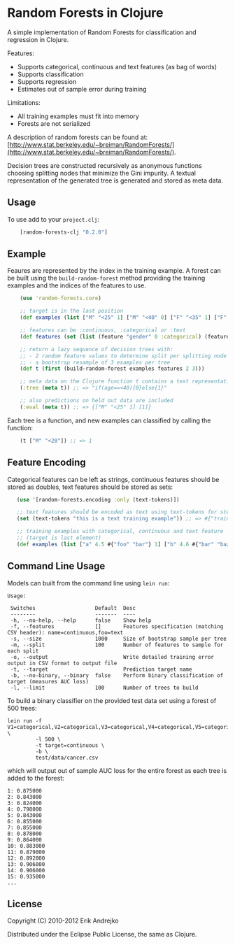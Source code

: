 # Random Forests in Clojure

A simple implementation of Random Forests for classification and regression in Clojure.

Features:
- Supports categorical, continuous and text features (as bag of words)
- Supports classification
- Supports regression
- Estimates out of sample error during training

Limitations:
- All training examples must fit into memory
- Forests are not serialized

A description of random forests can be found at: [http://www.stat.berkeley.edu/~breiman/RandomForests/](http://www.stat.berkeley.edu/~breiman/RandomForests/).

Decision trees are constructed recursively as anonymous functions choosing splitting nodes that minimize the Gini impurity.  A textual representation of the generated tree is generated and stored as meta data.

## Usage

To use add to your `project.clj`:

```clojure
    [random-forests-clj "0.2.0"]
```

## Example

Feaures are represented by the index in the training example.  A forest can be built using the `build-random-forest` method providing the training examples and the indices of the features to use.

```clojure
    (use 'random-forests.core)

    ;; target is in the last position
    (def examples (list ["M" "<25" 1] ["M" "<40" 0] ["F" "<35" 1] ["F" "<30" 1]))

    ;; features can be :continuous, :categorical or :text
    (def features (set (list (feature "gender" 0 :categorical) (feature "age" 1 :categorical))))

    ;; return a lazy sequence of decision trees with:
    ;; - 2 random feature values to determine split per splitting node
    ;; - a bootstrap resample of 3 examples per tree
    (def t (first (build-random-forest examples features 2 3)))

    ;; meta data on the Clojure function t contains a text representation of the tree
    (:tree (meta t)) ;; => "if(age==<40){0}else{1}"

    ;; also predictions on held out data are included
    (:eval (meta t)) ;; => {["M" "<25" 1] [1]}
```

Each tree is a function, and new examples can classified by calling the function:

```clojure
    (t ["M" "<20"]) ;; => 1
```

## Feature Encoding

Categorical features can be left as strings, continuous features should be stored as doubles, text features should be stored as sets:

```clojure
   (use '[random-forests.encoding :only (text-tokens)])

   ;; text features should be encoded as text using text-tokens for stemming
   (set (text-tokens "this is a text training example")) ;; => #{"train" "text" "exampl"}

   ;; training examples with categorical, continuous and text feature
   ;; (target is last element)
   (def examples (list ["a" 4.5 #{"foo" "bar"} 1] ["b" 4.6 #{"bar" "baz"} 0])

```

## Command Line Usage

Models can built from the command line using `lein run`:

```
Usage:

 Switches                   Default  Desc
 --------                   -------  ----
 -h, --no-help, --help      false    Show help
 -f, --features             []       Features specification (matching CSV header): name=continuous,foo=text
 -s, --size                 1000     Size of bootstrap sample per tree
 -m, --split                100      Number of features to sample for each split
 -o, --output                        Write detailed training error output in CSV format to output file
 -t, --target                        Prediction target name
 -b, --no-binary, --binary  false    Perform binary classification of target (measures AUC loss)
 -l, --limit                100      Number of trees to build
 ```

To build a binary classifier on the provided test data set using a
forest of 500 trees:

```
lein run -f V1=categorical,V2=categorical,V3=categorical,V4=categorical,V5=categorical,V6=categorical,V7=categorical,V8=categorical,V9=categorical \
         -l 500 \
         -t target=continuous \
         -b \
         test/data/cancer.csv

```

which will output out of sample AUC loss for the entire forest as each tree is added to the forest:

```
1: 0.875000
2: 0.843000
3: 0.824000
4: 0.798000
5: 0.843000
6: 0.855000
7: 0.855000
8: 0.878000
9: 0.864000
10: 0.883000
11: 0.879000
12: 0.892000
13: 0.906000
14: 0.906000
15: 0.935000
...
```

## License

Copyright (C) 2010-2012 Erik Andrejko

Distributed under the Eclipse Public License, the same as Clojure.
